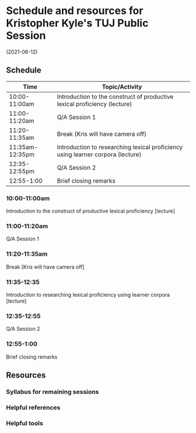 # Schedule and resources for Kristopher Kyle's TUJ Public Session
(2021-06-12)

## Schedule


| Time | Topic/Activity |
|------|----------------|
| 10:00-11:00am | Introduction to the construct of productive lexical proficiency (lecture) |
| 11:00-11:20am | Q/A Session 1 |
| 11:20-11:35am | Break (Kris will have camera off) |
| 11:35am-12:35pm | Introduction to researching lexical proficiency using learner corpora (lecture) |
| 12:35-12:55pm | Q/A Session 2 |
| 12:55-1:00 | Brief closing remarks |


### 10:00-11:00am
Introduction to the construct of productive lexical proficiency [lecture]

### 11:00-11:20am
Q/A Session 1

### 11:20-11:35am
Break [Kris will have camera off]

### 11:35-12:35
Introduction to researching lexical proficiency using learner corpora [lecture]

### 12:35-12:55
Q/A Session 2

### 12:55-1:00
Brief closing remarks

## Resources

### Syllabus for remaining sessions

### Helpful references

### Helpful tools
